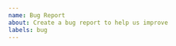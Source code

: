 ```yaml
---
name: Bug Report
about: Create a bug report to help us improve
labels: bug
---
```


<!-- Please provide a detailed description of the bug and provide any additional information available. -->
<!-- Additional information can be in the form of logs, screenshots, screencasts. -->
